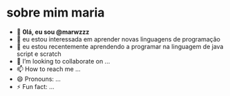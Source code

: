 # sobre mim **maria**
- 👋 **0lá, eu sou @marwzzz**
- 👀 eu estou interessada em aprender novas linguagens de programaçâo
- 🌱 eu estou recentemente aprendendo a programar na linguagem de java script e scratch
- 💞️ I’m looking to collaborate on ...
- 📫 How to reach me ...
- 😄 Pronouns: ...
- ⚡ Fun fact: ...

<!---
marwzzz/marwzzz is a ✨ special ✨ repository because its `README.md` (this file) appears on your GitHub profile.
You can click the Preview link to take a look at your changes.
--->
